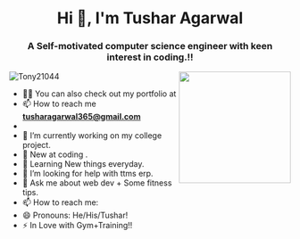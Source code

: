 <h1 align="center">Hi 👋, I'm Tushar Agarwal</h1>
<h3 align="center">A Self-motivated computer science engineer with keen interest in coding.!!</h3>

<img align='right' src='https://user-images.githubusercontent.com/5713670/87202985-820dcb80-c2b6-11ea-9f56-7ec461c497c3.gif' width='200'>

<p align="left"> <img src="https://komarev.com/ghpvc/?username=Tony21044&label=Profile%20views&color=129e00&style=plastic" alt="Tony21044" /> </p>


- 👨‍💻 You can also check out my portfolio at []()
- 📫 How to reach me **tusharagarwal365@gmail.com**
- 
- 🔭 I’m currently working on my college project.
- 🌱 New at coding .
- 👯 Learning New things everyday.
- 🤔 I’m looking for help with ttms erp.
- 💬 Ask me about web dev + Some fitness tips.
- 📫 How to reach me: 
- 😄 Pronouns: He/His/Tushar!
- ⚡ In Love with Gym+Training!!

